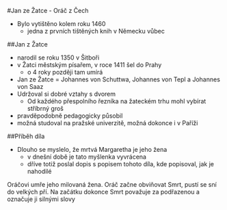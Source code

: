 #Jan ze Žatce - Oráč z Čech

- Bylo vytištěno kolem roku 1460
	- jedna z prvních tištěných knih v Německu vůbec

##Jan z Žatce

- narodil se roku 1350 v Šitboři
- v Žatci městským písařem, v roce 1411 šel do Prahy
	- o 4 roky později tam umírá
- Jan ze Žatce = Johannes von Schuttwa, Johannes von Tepl a Johannes von Saaz
- Udržoval si dobré vztahy s dvorem
	- Od každého přespolního řezníka na žateckém trhu mohl vybírat stříbrný groš
- pravděpodobně pedagogicky působil
- možná studoval na pražské univerzitě, možná dokonce i v Paříži

##Příběh díla

- Dlouho se myslelo, že mrtvá Margaretha je jeho žena
	- v dnešní době je tato myšlenka vyvrácena
	- dříve totiž poslal dopis s popisem tohoto díla, kde popisoval, jak je nahodilé

Oráčovi umře jeho milovaná žena. Oráč začne obviňovat Smrt, pustí se sní do velkých pří. Na začátku dokonce Smrt považuje za podřazenou a označuje ji silnými slovy
